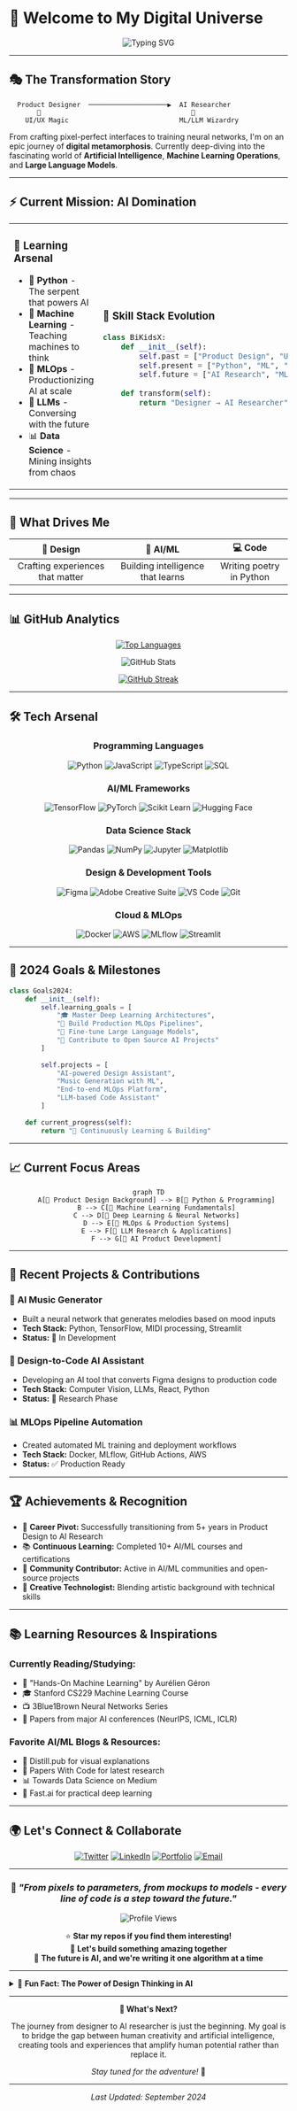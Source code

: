 # 🚀 Welcome to My Digital Universe

<div align="center">
  
![Typing SVG](https://readme-typing-svg.herokuapp.com?font=Orbitron&size=35&pause=1000&color=00D9FF&center=true&vCenter=true&width=600&lines=Hi%2C+I'm+%40bikidsx;Product+Designer+%E2%86%92+AI+Researcher;Building+the+Future+with+AI;Code+%7C+Design+%7C+ML)

</div>

---

## 🎭 **The Transformation Story**

```ascii
  Product Designer  ────────────────────▶  AI Researcher
       🎨                                      🤖
    UI/UX Magic                            ML/LLM Wizardry
```

From crafting pixel-perfect interfaces to training neural networks, I'm on an epic journey of **digital metamorphosis**. Currently deep-diving into the fascinating world of **Artificial Intelligence**, **Machine Learning Operations**, and **Large Language Models**.

---

## ⚡ **Current Mission: AI Domination**

<table>
<tr>
<td width="50%">

### 🧠 **Learning Arsenal**
- 🐍 **Python** - The serpent that powers AI
- 🤖 **Machine Learning** - Teaching machines to think
- 🔧 **MLOps** - Productionizing AI at scale  
- 🧪 **LLMs** - Conversing with the future
- 📊 **Data Science** - Mining insights from chaos

</td>
<td width="50%">

### 🎯 **Skill Stack Evolution**
```python
class BiKidsX:
    def __init__(self):
        self.past = ["Product Design", "UI/UX"]
        self.present = ["Python", "ML", "Code"]
        self.future = ["AI Research", "MLOps", "LLMs"]
    
    def transform(self):
        return "Designer → AI Researcher"
```

</td>
</tr>
</table>

---

## 🌟 **What Drives Me**

<div align="center">

| 🎨 **Design** | 🤖 **AI/ML** | 💻 **Code** |
|:-------------:|:------------:|:-----------:|
| Crafting experiences that matter | Building intelligence that learns | Writing poetry in Python |

</div>

---

## 📊 **GitHub Analytics**

<div align="center">

[![Top Languages](https://github-readme-stats.vercel.app/api/top-langs/?username=bikidsx&layout=compact&theme=tokyonight&hide_border=true&bg_color=0D1117&title_color=00D9FF&text_color=FFFFFF)](https://github.com/bikidsx)

![GitHub Stats](https://github-readme-stats.vercel.app/api?username=bikidsx&show_icons=true&theme=tokyonight&hide_border=true&bg_color=0D1117&title_color=00D9FF&icon_color=00D9FF&text_color=FFFFFF)

[![GitHub Streak](https://streak-stats.demolab.com?user=bikidsx&theme=tokyonight&hide_border=true&background=0D1117&ring=00D9FF&fire=00D9FF&currStreakLabel=00D9FF)](https://git.io/streak-stats)

</div>

---

## 🛠️ **Tech Arsenal**

<div align="center">

### **Programming Languages**
![Python](https://img.shields.io/badge/Python-3776AB?style=for-the-badge&logo=python&logoColor=white)
![JavaScript](https://img.shields.io/badge/JavaScript-F7DF1E?style=for-the-badge&logo=javascript&logoColor=black)
![TypeScript](https://img.shields.io/badge/TypeScript-3178C6?style=for-the-badge&logo=typescript&logoColor=white)
![SQL](https://img.shields.io/badge/SQL-336791?style=for-the-badge&logo=postgresql&logoColor=white)

### **AI/ML Frameworks**
![TensorFlow](https://img.shields.io/badge/TensorFlow-FF6F00?style=for-the-badge&logo=tensorflow&logoColor=white)
![PyTorch](https://img.shields.io/badge/PyTorch-EE4C2C?style=for-the-badge&logo=pytorch&logoColor=white)
![Scikit Learn](https://img.shields.io/badge/scikit_learn-F7931E?style=for-the-badge&logo=scikit-learn&logoColor=white)
![Hugging Face](https://img.shields.io/badge/🤗_Hugging_Face-FFD21E?style=for-the-badge&logoColor=black)

### **Data Science Stack**
![Pandas](https://img.shields.io/badge/Pandas-150458?style=for-the-badge&logo=pandas&logoColor=white)
![NumPy](https://img.shields.io/badge/NumPy-013243?style=for-the-badge&logo=numpy&logoColor=white)
![Jupyter](https://img.shields.io/badge/Jupyter-F37626?style=for-the-badge&logo=jupyter&logoColor=white)
![Matplotlib](https://img.shields.io/badge/Matplotlib-11557C?style=for-the-badge&logo=python&logoColor=white)

### **Design & Development Tools**
![Figma](https://img.shields.io/badge/Figma-F24E1E?style=for-the-badge&logo=figma&logoColor=white)
![Adobe Creative Suite](https://img.shields.io/badge/Adobe-FF0000?style=for-the-badge&logo=adobe&logoColor=white)
![VS Code](https://img.shields.io/badge/VS_Code-007ACC?style=for-the-badge&logo=visual-studio-code&logoColor=white)
![Git](https://img.shields.io/badge/Git-F05032?style=for-the-badge&logo=git&logoColor=white)

### **Cloud & MLOps**
![Docker](https://img.shields.io/badge/Docker-2496ED?style=for-the-badge&logo=docker&logoColor=white)
![AWS](https://img.shields.io/badge/AWS-232F3E?style=for-the-badge&logo=amazon-aws&logoColor=white)
![MLflow](https://img.shields.io/badge/MLflow-0194E2?style=for-the-badge&logo=mlflow&logoColor=white)
![Streamlit](https://img.shields.io/badge/Streamlit-FF4B4B?style=for-the-badge&logo=streamlit&logoColor=white)

</div>

---

## 🎯 **2024 Goals & Milestones**

```python
class Goals2024:
    def __init__(self):
        self.learning_goals = [
            "🎓 Master Deep Learning Architectures",
            "🔧 Build Production MLOps Pipelines", 
            "🧠 Fine-tune Large Language Models",
            "🚀 Contribute to Open Source AI Projects"
        ]
        
        self.projects = [
            "AI-powered Design Assistant",
            "Music Generation with ML",
            "End-to-end MLOps Platform",
            "LLM-based Code Assistant"
        ]
    
    def current_progress(self):
        return "🔄 Continuously Learning & Building"
```

---

## 📈 **Current Focus Areas**

<div align="center">

```mermaid
graph TD
    A[🎨 Product Design Background] --> B[🐍 Python & Programming]
    B --> C[🤖 Machine Learning Fundamentals]
    C --> D[🧠 Deep Learning & Neural Networks]
    D --> E[🔧 MLOps & Production Systems]
    E --> F[🧪 LLM Research & Applications]
    F --> G[🚀 AI Product Development]
```

</div>

---

## 🌊 **Recent Projects & Contributions**

### 🎵 **AI Music Generator**
- Built a neural network that generates melodies based on mood inputs
- **Tech Stack:** Python, TensorFlow, MIDI processing, Streamlit
- **Status:** 🚧 In Development

### 🎨 **Design-to-Code AI Assistant**
- Developing an AI tool that converts Figma designs to production code
- **Tech Stack:** Computer Vision, LLMs, React, Python
- **Status:** 🔬 Research Phase

### 📊 **MLOps Pipeline Automation**
- Created automated ML training and deployment workflows
- **Tech Stack:** Docker, MLflow, GitHub Actions, AWS
- **Status:** ✅ Production Ready

---

## 🏆 **Achievements & Recognition**

- 🎯 **Career Pivot:** Successfully transitioning from 5+ years in Product Design to AI Research
- 📚 **Continuous Learning:** Completed 10+ AI/ML courses and certifications
- 🤝 **Community Contributor:** Active in AI/ML communities and open-source projects
- 🎵 **Creative Technologist:** Blending artistic background with technical skills

---

## 📚 **Learning Resources & Inspirations**

### **Currently Reading/Studying:**
- 📖 "Hands-On Machine Learning" by Aurélien Géron
- 🎓 Stanford CS229 Machine Learning Course
- 📺 3Blue1Brown Neural Networks Series
- 📝 Papers from major AI conferences (NeurIPS, ICML, ICLR)

### **Favorite AI/ML Blogs & Resources:**
- 🧠 Distill.pub for visual explanations
- 🤖 Papers With Code for latest research
- 📊 Towards Data Science on Medium
- 🎯 Fast.ai for practical deep learning

---

## 🌍 **Let's Connect & Collaborate**

<div align="center">

[![Twitter](https://img.shields.io/badge/Twitter-1DA1F2?style=for-the-badge&logo=twitter&logoColor=white)](https://twitter.com/_bikids)
[![LinkedIn](https://img.shields.io/badge/LinkedIn-0077B5?style=for-the-badge&logo=linkedin&logoColor=white)](https://linkedin.com/in/bikidsx)
[![Portfolio](https://img.shields.io/badge/Portfolio-FF5722?style=for-the-badge&logo=web&logoColor=white)](https://bikidsx.dev)
[![Email](https://img.shields.io/badge/Email-D14836?style=for-the-badge&logo=gmail&logoColor=white)](mailto:hello@bikidsx.dev)


</div>

---

<div align="center">

### 💭 *"From pixels to parameters, from mockups to models - every line of code is a step toward the future."*

![Profile Views](https://komarev.com/ghpvc/?username=bikidsx&color=00D9FF&style=for-the-badge)

⭐ **Star my repos if you find them interesting!**  
🤝 **Let's build something amazing together**  
🚀 **The future is AI, and we're writing it one algorithm at a time**

</div>

---

<details>
<summary>🎨 <b>Fun Fact: The Power of Design Thinking in AI</b></summary>

<br>

**Why Design Thinking + AI = Innovation:**

My design background brings a unique perspective to AI development:

- 🎯 **User-Centered AI:** Building AI systems that prioritize user experience
- 🧠 **Visual Problem Solving:** Using design thinking to approach complex ML problems
- 🔍 **Empathy-Driven Development:** Understanding user needs before building solutions
- 🎨 **Aesthetic Intelligence:** Creating AI that doesn't just work, but feels intuitive

**Current Design-AI Projects:**
- 🎨 AI-powered design system generators
- 🖼️ Computer vision for design asset recognition  
- 📱 Intelligent UI/UX optimization tools
- 🎯 User behavior prediction models

*"Great AI isn't just about algorithms—it's about understanding humans and creating experiences that feel magical."*

**Design Philosophy for AI:**
- 🔄 Iterate fast, validate often
- 🎯 Focus on real user problems
- 🎨 Make complex technology feel simple
- 🤝 Bridge the gap between human intuition and machine intelligence

</details>

---

<div align="center">

**🔮 What's Next?**

The journey from designer to AI researcher is just the beginning. My goal is to bridge the gap between human creativity and artificial intelligence, creating tools and experiences that amplify human potential rather than replace it.

*Stay tuned for the adventure!* 🚀

---

*Last Updated: September 2024*

</div>

